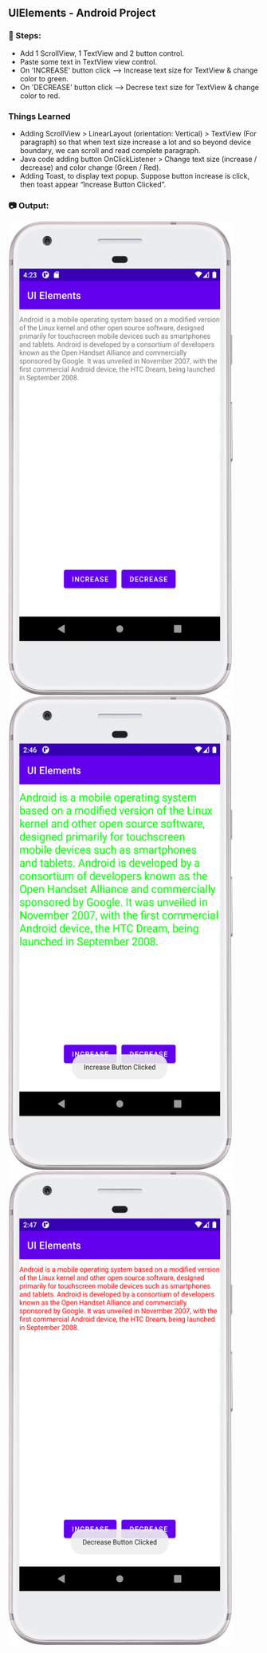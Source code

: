 ## UIElements - Android Project

### :ski: Steps:
 - Add 1 ScrollView, 1 TextView and 2 button control.
 - Paste some text in TextView view control.
 - On 'INCREASE' button click --> Increase text size for TextView & change color to green.
 - On 'DECREASE' button click --> Decrese text size for TextView & change color to red.

### Things Learned
 - Adding ScrollView > LinearLayout (orientation: Vertical) > TextView (For paragraph) so that when text size increase a lot and so beyond device boundary, we can scroll and read complete paragraph.
 - Java code adding button OnClickListener > Change text size (increase / decrease) and color change (Green / Red).
 - Adding Toast, to display text popup. Suppose button increase is click, then toast appear “Increase Button Clicked”.

### :camera: Output:
<img alt="003_UIElements_Screenshot1" src="ProjectScreenshot/UIElements_App_Screenshot.png" width="450" height="950" />
<img alt="003_UIElements_Screenshot1" src="ProjectScreenshot/UIElements_Text_Increase_Screenshot.png" width="450" height="950" />
<img alt="003_UIElements_Screenshot1" src="ProjectScreenshot/UIElements_Text_Decrease_Screenshot.png" width="450" height="950" />
